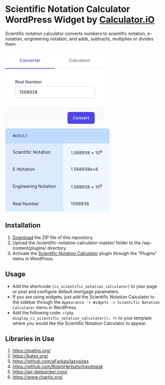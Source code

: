 # Scientific Notation Calculator WordPress Widget by [Calculator.iO](https://www.calculator.io/ "Calculator.iO Homepage")

Scientific notation calculator converts numbers to scientific notation, e-notation, engineering notation, and adds, subtracts, multiplies or divides them.

![Scientific Notation Calculator Input Form](/assets/images/screenshot-1.png "Scientific Notation Calculator Input Form")
![Scientific Notation Calculator Calculation Results](/assets/images/screenshot-2.png "Scientific Notation Calculator Calculation Results")

## Installation

1. [Download](https://github.com/pub-calculator-io/age-calculator/archive/refs/heads/master.zip) the ZIP file of this repository.
2. Upload the /scientific-notation-calculator-master/ folder to the /wp-content/plugins/ directory.
3. Activate the [Scientific Notation Calculator](https://www.calculator.io/scientific-notation-calculator/ "Scientific Notation Calculator Homepage") plugin through the "Plugins" menu in WordPress.

## Usage
* Add the shortcode `[ci_scientific_notation_calculator]` to your page or post and configure default mortgage parameters.
* If you are using widgets, just add the Scientific Notation Calculator to the sidebar through the `Appearance -> Widgets -> Scientific Notation Calculator` menu in WordPress.
* Add the following code: `<?php display_ci_scientific_notation_calculator(); ?>` to your template where you would like the Scientific Notation Calculator to appear.

## Libraries in Use
1. https://mathjs.org/
2. https://katex.org/
3. https://github.com/aFarkas/lazysizes
4. https://github.com/RobinHerbots/Inputmask
5. https://air-datepicker.com/
6. https://www.chartjs.org/
